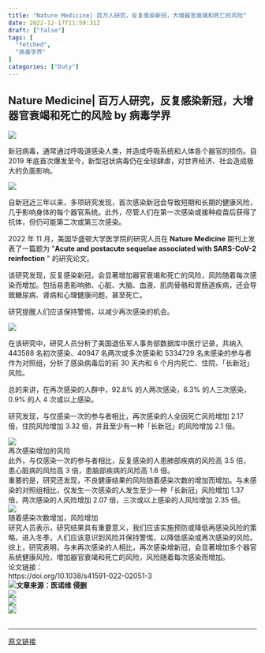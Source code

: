 ```yaml
---
title: "Nature Medicine| 百万人研究，反复感染新冠，大增器官衰竭和死亡的风险"
date: 2022-12-17T11:59:31Z
draft: ["false"]
tags: [
  "fetched",
  "病毒学界"
]
categories: ["Duty"]
---
```

Nature Medicine| 百万人研究，反复感染新冠，大增器官衰竭和死亡的风险 by 病毒学界
------
<div><p><img data-ratio="0.1" data-src="https://mmbiz.qpic.cn/mmbiz_gif/mEe1mFCtQfTmGrO0aFIc29ibMolNe8pbuZDrQFeBTib9hNo62JsDUAVicOvMicthIn2zIkJZzNiaq397yGiarxzgWKgg/640?wx_fmt=gif" data-type="gif" data-w="500" src="https://mmbiz.qpic.cn/mmbiz_gif/mEe1mFCtQfTmGrO0aFIc29ibMolNe8pbuZDrQFeBTib9hNo62JsDUAVicOvMicthIn2zIkJZzNiaq397yGiarxzgWKgg/640?wx_fmt=gif"></p><p><span>新冠病毒，通常通过呼吸道感染人类，并造成呼吸系统和人体各个器官的损伤。自 2019 年底首次爆发至今，新型冠状病毒仍在全球肆虐，对世界经济、社会造成极大的负面影响。</span></p><p><img data-ratio="0.5588822355289421" data-s="300,640" data-src="https://mmbiz.qpic.cn/mmbiz_jpg/mEe1mFCtQfQmyYrppCibeZyoBXHI5uAgmNLNCUNH15h76lotc1PibpYPRibhmUgHOc0KJFicZAzgicGtmP8icyjBw9UA/640?wx_fmt=jpeg" data-type="jpeg" data-w="501" src="https://mmbiz.qpic.cn/mmbiz_jpg/mEe1mFCtQfQmyYrppCibeZyoBXHI5uAgmNLNCUNH15h76lotc1PibpYPRibhmUgHOc0KJFicZAzgicGtmP8icyjBw9UA/640?wx_fmt=jpeg"><span></span></p><p><span>自新冠近三年以来，多项研究发现，首次感染新冠会导致短期和长期的健康风险，几乎影响身体的每个器官系统。此外，尽管人们在第一次感染或接种疫苗后获得了抗体，但仍可能第二次或第三次感染。</span></p><p><span>2022 年 11 月，美国华盛顿大学医学院的研究人员在 <strong>Nature Medicine</strong> 期刊上发表了一篇题为 "<strong>Acute and postacute sequelae associated with SARS-CoV-2 reinfection</strong> " 的研究论文。</span></p><p><span>该研究发现，反复感染新冠，会显著增加器官衰竭和死亡的风险，风险随着每次感染而增加。包括易患影响肺、心脏、大脑、血液、肌肉骨骼和胃肠道疾病，还会导致糖尿病、肾病和心理健康问题，甚至死亡。</span></p><p><span>研究提醒人们应该保持警惕，以减少再次感染的机会。</span></p><p><img data-ratio="0.5132978723404256" data-src="https://mmbiz.qpic.cn/mmbiz_png/DvmRKVEib8MekfIbVlWNt5a0ibwicb5JjgpEghuVvuMcvCIoju6FibcLPGeFtJamqbz1X5J8iaSTibM009RgtGZ9WxoQ/640?wx_fmt=png&amp;wxfrom=5&amp;wx_lazy=1&amp;wx_co=1" data-type="png" data-w="752" src="https://mmbiz.qpic.cn/mmbiz_png/DvmRKVEib8MekfIbVlWNt5a0ibwicb5JjgpEghuVvuMcvCIoju6FibcLPGeFtJamqbz1X5J8iaSTibM009RgtGZ9WxoQ/640?wx_fmt=png&amp;wxfrom=5&amp;wx_lazy=1&amp;wx_co=1"></p><p><span>在该研究中，研究人员分析了美国退伍军人事务部数据库中医疗记录，共纳入 443588 名初次感染、40947 名两次或多次感染和 5334729 名未感染的参与者作为对照组，分析了感染病毒后的前 30 天内和 6 个月内死亡、住院、「长新冠」风险。</span></p><p><span>总的来讲，在再次感染的人群中，92.8% 的人两次感染，6.3% 的人三次感染，0.9% 的人 4 次或以上感染。</span></p><p><span>研究发现，与仅感染一次的参与者相比，再次感染的人全因死亡风险增加 2.17 倍，住院风险增加 3.32 倍，并且至少有一种「长新冠」的风险增加 2.1 倍。</span></p><section><img data-ratio="0.783256880733945" data-src="https://mmbiz.qpic.cn/mmbiz_png/DvmRKVEib8MekfIbVlWNt5a0ibwicb5JjgpgYL1V01AOgdTU7XwANGKUcxYUrsKlsbCk9KlX6T8KKt9f5y5R0pKcQ/640?wx_fmt=png&amp;wxfrom=5&amp;wx_lazy=1&amp;wx_co=1" data-type="png" data-w="872" src="https://mmbiz.qpic.cn/mmbiz_png/DvmRKVEib8MekfIbVlWNt5a0ibwicb5JjgpgYL1V01AOgdTU7XwANGKUcxYUrsKlsbCk9KlX6T8KKt9f5y5R0pKcQ/640?wx_fmt=png&amp;wxfrom=5&amp;wx_lazy=1&amp;wx_co=1"></section><section><span>再次感染增加的风险</span></section><section><span>此外，与仅感染一次的参与者相比，反复感染的人患肺部疾病的风险高 3.5 倍，患心脏病的风险高 3 倍，患脑部疾病的风险高 1.6 倍。</span></section><section><span>重要的是，研究还发现，不良健康结果的风险随着感染次数的增加而增加。与未感染的对照组相比，仅发生一次感染的人发生至少一种「长新冠」风险增加 1.37 倍，两次感染的人风险增加 2.07 倍，三次或以上感染的人风险增加 2.35 倍。</span></section><section><img data-ratio="0.7578947368421053" data-src="https://mmbiz.qpic.cn/mmbiz_png/DvmRKVEib8MekfIbVlWNt5a0ibwicb5Jjgpkx1wn7reqsp39uUhRgSoa1iayAoEHmK9VEnZUM2HmrpicNLghmnicT0Og/640?wx_fmt=png&amp;wxfrom=5&amp;wx_lazy=1&amp;wx_co=1" data-type="png" data-w="760" src="https://mmbiz.qpic.cn/mmbiz_png/DvmRKVEib8MekfIbVlWNt5a0ibwicb5Jjgpkx1wn7reqsp39uUhRgSoa1iayAoEHmK9VEnZUM2HmrpicNLghmnicT0Og/640?wx_fmt=png&amp;wxfrom=5&amp;wx_lazy=1&amp;wx_co=1"></section><section><span>随着感染次数增加，风险增加</span></section><section><span>研究人员表示，研究结果具有重要意义，我们应该实施预防或降低再感染风险的策略，进入冬季，人们应该意识到风险并保持警惕，以降低感染或再次感染的风险。</span></section><section><span>综上，研究表明，与未再次感染的人相比，再次感染增新冠，会显著增加多个器官系统健康风险，增加器官衰竭和死亡的风险，风险随着每次感染而增加。</span></section><section><span>论文链接：</span></section><section><span>https://doi.org/10.1038/s41591-022-02051-3</span></section><section><img data-ratio="0.10507246376811594" data-s="300,640" data-src="https://mmbiz.qpic.cn/mmbiz_png/mEe1mFCtQfRVLUria7QO3hXtSJ4UClBmagTdv4HfekZfrUYa7R5rIa6Lhvd38W7VSPsRBvsTPVrspicLYVBZXU1Q/640?wx_fmt=png" data-type="png" data-w="552" src="https://mmbiz.qpic.cn/mmbiz_png/mEe1mFCtQfRVLUria7QO3hXtSJ4UClBmagTdv4HfekZfrUYa7R5rIa6Lhvd38W7VSPsRBvsTPVrspicLYVBZXU1Q/640?wx_fmt=png"><span><strong><span>文章来源：医诺维 侵删</span></strong></span></section><section><img data-ratio="0.15625" data-s="300,640" data-src="https://mmbiz.qpic.cn/mmbiz_png/mEe1mFCtQfRYr4n5PExlG2Qyy5xvTocNExdQNOOZj4NEtTprJNcPVvCcOOicwhWuDwvhGbepebKGaibsKvhkibpjA/640?wx_fmt=png" data-type="png" data-w="1280" src="https://mmbiz.qpic.cn/mmbiz_png/mEe1mFCtQfRYr4n5PExlG2Qyy5xvTocNExdQNOOZj4NEtTprJNcPVvCcOOicwhWuDwvhGbepebKGaibsKvhkibpjA/640?wx_fmt=png"></section><section><img data-ratio="0.4988888888888889" data-s="300,640" data-src="https://mmbiz.qpic.cn/mmbiz_jpg/mEe1mFCtQfRVLUria7QO3hXtSJ4UClBmak4dT6icf0D1s2ka3cB3TMSxP4I1BEDAThYibxOSIoggT3jY2QDM5EtjA/640?wx_fmt=jpeg" data-type="jpeg" data-w="900" src="https://mmbiz.qpic.cn/mmbiz_jpg/mEe1mFCtQfRVLUria7QO3hXtSJ4UClBmak4dT6icf0D1s2ka3cB3TMSxP4I1BEDAThYibxOSIoggT3jY2QDM5EtjA/640?wx_fmt=jpeg"></section><section><img data-ratio="0.5" data-s="300,640" data-src="https://mmbiz.qpic.cn/mmbiz_jpg/mEe1mFCtQfRVLUria7QO3hXtSJ4UClBmaLiawDRd4f2f3lqQpwUBtV2E9UcMDW2gGN72sjIuls4jFqjsqk3OCZWQ/640?wx_fmt=jpeg" data-type="jpeg" data-w="1144" src="https://mmbiz.qpic.cn/mmbiz_jpg/mEe1mFCtQfRVLUria7QO3hXtSJ4UClBmaLiawDRd4f2f3lqQpwUBtV2E9UcMDW2gGN72sjIuls4jFqjsqk3OCZWQ/640?wx_fmt=jpeg"></section><section><br></section><p><mp-style-type data-value="3"></mp-style-type></p></div>  
<hr>
<a href="https://mp.weixin.qq.com/s/3gj76DfZFNvq0FnvM9OYkw",target="_blank" rel="noopener noreferrer">原文链接</a>

